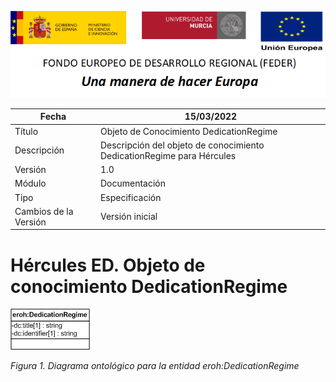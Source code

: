 ![](../../Docs/media/CabeceraDocumentosMD.png)

| Fecha         | 15/03/2022                                                   |
| ------------- | ------------------------------------------------------------ |
|Título|Objeto de Conocimiento DedicationRegime| 
|Descripción|Descripción del objeto de conocimiento DedicationRegime para Hércules|
|Versión|1.0|
|Módulo|Documentación|
|Tipo|Especificación|
|Cambios de la Versión|Versión inicial|

# Hércules ED. Objeto de conocimiento DedicationRegime

![](../../Docs/media/ObjetosDeConocimiento/DedicationRegime.png)

*Figura 1. Diagrama ontológico para la entidad eroh:DedicationRegime*
